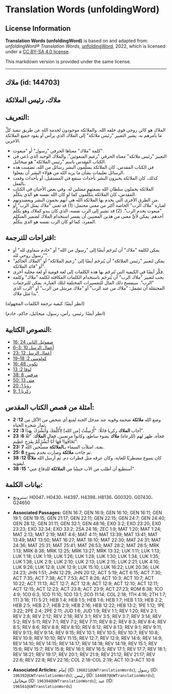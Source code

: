 # Translation Words (unfoldingWord)

## License Information

**Translation Words (unfoldingWord)** is based on and adapted from: _unfoldingWord® Translation Words_, [unfoldingWord](https://unfoldingword.org/utw), 2022, which is licensed under a [CC BY-SA 4.0 license](https://creativecommons.org/licenses/by-sa/4.0/legalcode.en).

This markdown version is provided under the same license.



--------------------------------

## ملاك (id: 144703)

ملاك، رئيس الملائكة
-------------------

التعريف:
--------

الملاك هو كائن روحي قوي خلقه الله. والملائكة موجودون لخدمة الله عن طريق تنفيذ كلِّ ما يأمرهم به. يشير التعبير "رئيس ملائكة" إلى الملاك الذي يرأس أو يقود جميع الملائكة الآخرين.

* كلمة "ملاك" معناها الحرفي "رسول" أو "مبعوث".
* التعبير "رئيس ملائكة" معناه الحرفي "زعيم المبعوثين". والملاك الوحيد الذي دُعي في الكتاب المقدس باسم "رئيس الملائكة" هو ميخائيل.
* في الكتاب المقدس، كان الملائكة يسلِّمون البشر رسائل من الله. تضمنت هذه الرسائل تعليمات بشأن ما يريد الله من هؤلاء البشر أن يفعلوا.
* كذلك، كان الملائكة يخبرون البشر بأحداث ستقع في المستقبل، أو بأحداث وقعت بالفعل.
* الملائكة يحملون سلطان الله بصفتهم ممثلين له. وفي بعض الأحيان في الكتاب المقدس، كان الملائكة يتكلَّمون كما لو كان الله نفسه هو الذي يتكلَّم.
* من الطرق الأخرى التي يخدم بها الملائكة الله هي أنهم يحمون البشر ويعضدونهم.
* لعبارة "ملاك الرب" الخاصة أكثر من معنى محتمل: (1\) قد تعني "ملاك يمثل الرب" أو "مبعوث يخدم الرب". (2\) قد تشير إلى الرب نفسه، الذي كان يبدو كملاك وهو يكلِّم أحدهم. يمكن لأيِّ معنى من هذين المعنيين أن يفسر استخدام الملاك لضمير المتكلم المفرد، كما لو كان الرب نفسه هو الذي يتكلَّم.

اقتراحات للترجمة:
-----------------

* يمكن لكلمة "ملاك" أن تُترجَم أيضًا إلى "رسول من الله" أو "خادم سماوي لله" أو "رسول روحي لله".
* يمكن لتعبير "رئيس الملائكة" أن يُترجَم أيضًا إلى "زعيم الملائكة" أو "الملاك الحاكم" أو "قائد الملائكة".
* فكِّر أيضًا في الكيفية التي تُترجَم بها هذه الكلمات إلى لغة قومية أو لغة محلية أخرى.
* يجب لتعبير "ملاك الرب" أن يُترجَم باستخدام الكلمات المكافئة لكلمة "ملاك" وكلمة "الرب". سيفسح ذلك المال للتفسيرات المختلفة لتلك العبارة. يمكن للترجمات المحتمَلة أن تشمل: "ملاك من عند الرب" أو "ملاك مرسَل من الرب" أو "الرب الذي بدا مثل ملاك".

(انظر أيضًا: كيفية ترجمة الكلمات المجهولة)

(انظر أيضًا: رئيس، رأس، رسول، ميخائيل، حاكم، خادم)

النصوص الكتابية:
----------------

* [صموئيل الثاني 24 :16](https://ref.ly/2Sam24:16)
* [أعمال الرسل 10 :3–6](https://ref.ly/Acts10:3-Acts10:6)
* [أعمال الرسل 12 :23](https://ref.ly/Acts12:23)
* [كولوسي 2: 18–19](https://ref.ly/Col2:18-Col2:19)
* [تكوين 48 :16](https://ref.ly/Gen48:16)
* [لوقا 2: 13](https://ref.ly/Luke2:13)
* [مرقس 8 :38](https://ref.ly/Mark8:38)
* [متى 13 :50](https://ref.ly/Matt13:50)
* [رؤيا 1: 20](https://ref.ly/Rev1:20)
* [زكريا 1 :9](https://ref.ly/Zech1:9)

أمثلة من قصص الكتاب المقدس:
---------------------------

* **2 :12** وضع الله **ملائكة** ضخمة وقوية عند مدخل الجنة لمنع أي شخص من الأكل من ثمار شجرة الحياة.
* **22 :3** أجاب **الملاك** زكريا قائلًا: "أُرْسِلْتُ \[من الله] لِأُكَلِّمَكَ وَأُبَشِّرَكَ بِهَذَا".
* **23 :6** فجأة، ظهر لهم (للرعاة) **ملاك** بضوء ساطع، وكانوا مرتعبين. فقال **الملاك**: "للَا تَخَافُوا! فَهَا أَنَا أُبَشِّرُكُمْ بِفَرَحٍ عَظِيمٍ".
* **23: 7** بغتة، امتلأت السماء بـ**الملائكة** مسبِّحين الله.
* **25: 8** ثم جاءت **ملائكة** وصارت تخدم يسوع.
* **38 :12** كان يسوع مضطربًا للغاية، وكان عرقه مثل قطرات دم. ثم أرسل الله **ملاكًا** ليقويه.
* **38 :15** "أستطيع أن أطلب من الآب جيشًا من **الملائكة** للدفاع عني".

بيانات الكلمة:
--------------

* سترونج: H0047، H0430، H4397، H4398، H8136، G00320، G07430، G24650

* **Associated Passages:** GEN 16:7; GEN 16:9; GEN 16:10; GEN 16:11; GEN 19:1; GEN 19:15; GEN 21:17; GEN 22:11; GEN 22:15; GEN 24:7; GEN 24:40; GEN 28:12; GEN 31:11; GEN 32:1; GEN 48:16; EXO 3:2; EXO 23:20; EXO 23:23; EXO 32:34; EXO 33:2; 2SA 24:16; ZEC 1:9; MAT 1:20; MAT 1:24; MAT 2:13; MAT 2:19; MAT 4:6; MAT 4:11; MAT 13:39; MAT 13:41; MAT 13:49; MAT 13:50; MAT 16:27; MAT 18:10; MAT 22:30; MAT 24:31; MAT 24:36; MAT 25:31; MAT 25:41; MAT 26:53; MAT 28:2; MAT 28:5; MRK 1:13; MRK 8:38; MRK 12:25; MRK 13:27; MRK 13:32; LUK 1:11; LUK 1:13; LUK 1:18; LUK 1:19; LUK 1:26; LUK 1:28; LUK 1:30; LUK 1:34; LUK 1:35; LUK 1:38; LUK 2:9; LUK 2:10; LUK 2:13; LUK 2:15; LUK 2:21; LUK 4:10; LUK 9:26; LUK 12:8; LUK 12:9; LUK 15:10; LUK 16:22; LUK 20:36; LUK 24:23; JHN 1:51; JHN 12:29; JHN 20:12; ACT 5:19; ACT 6:15; ACT 7:30; ACT 7:35; ACT 7:38; ACT 7:53; ACT 8:26; ACT 10:3; ACT 10:7; ACT 10:22; ACT 11:13; ACT 12:7; ACT 12:8; ACT 12:9; ACT 12:10; ACT 12:11; ACT 12:15; ACT 12:23; ACT 23:8; ACT 23:9; ACT 27:23; ROM 8:38; 1CO 4:9; 1CO 6:3; 1CO 11:10; 1CO 13:1; 2CO 11:14; COL 2:18; 1TH 4:16; 2TH 1:7; 1TI 3:16; 1TI 5:21; HEB 1:4; HEB 1:5; HEB 1:6; HEB 1:7; HEB 1:13; HEB 2:2; HEB 2:5; HEB 2:7; HEB 2:9; HEB 2:16; HEB 12:22; HEB 13:2; 1PE 1:12; 1PE 3:22; 2PE 2:4; 2PE 2:11; JUD 1:6; JUD 1:9; REV 1:1; REV 1:20; REV 2:1; REV 2:8; REV 2:12; REV 2:18; REV 3:1; REV 3:5; REV 3:7; REV 3:14; REV 5:2; REV 5:11; REV 7:1; REV 7:2; REV 7:11; REV 8:2; REV 8:3; REV 8:4; REV 8:5; REV 8:6; REV 8:8; REV 8:10; REV 8:12; REV 8:13; REV 9:1; REV 9:11; REV 9:13; REV 9:14; REV 9:15; REV 10:1; REV 10:5; REV 10:7; REV 10:8; REV 10:9; REV 10:10; REV 11:15; REV 12:7; REV 12:9; REV 14:6; REV 14:9; REV 14:10; REV 14:15; REV 14:17; REV 14:18; REV 14:19; REV 15:1; REV 15:6; REV 15:7; REV 15:8; REV 16:1; REV 16:5; REV 17:1; REV 17:7; REV 18:1; REV 18:21; REV 19:17; REV 20:1; REV 21:9; REV 21:12; REV 21:17; REV 22:6; REV 22:8; REV 22:16; COL 2:18–COL 2:19; ACT 10:3–ACT 10:6
* **Associated Articles:** إمام (ID: `196021@UWTranslationWords`); رسول (ID: `196392@UWTranslationWords`); رئيس (ID: `144807@UWTranslationWords`); ميخائيل (ID: `196394@UWTranslationWords`); عبد (ID: `196561@UWTranslationWords`)

